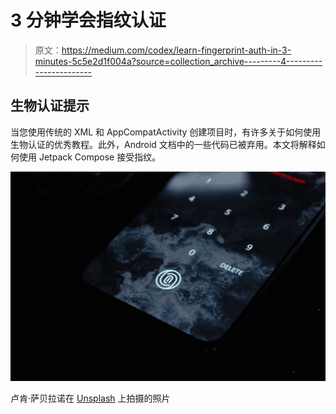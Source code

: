 # 3 分钟学会指纹认证

> 原文：<https://medium.com/codex/learn-fingerprint-auth-in-3-minutes-5c5e2d1f004a?source=collection_archive---------4----------------------->

## 生物认证提示

当您使用传统的 XML 和 AppCompatActivity 创建项目时，有许多关于如何使用生物认证的优秀教程。此外，Android 文档中的一些代码已被弃用。本文将解释如何使用 Jetpack Compose 接受指纹。

![](img/fb2e4bfa79535e94444fcb89a8b84886.png)

卢肯·萨贝拉诺在 [Unsplash](https://unsplash.com?utm_source=medium&utm_medium=referral) 上拍摄的照片